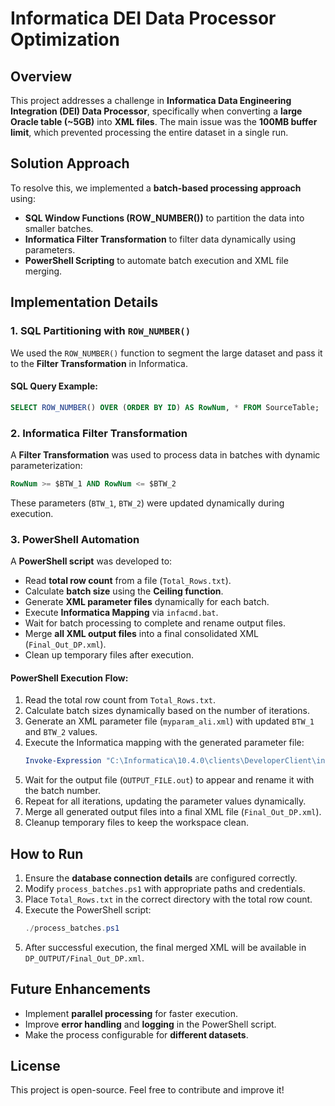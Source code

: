 # Informatica DEI Data Processor Optimization

## Overview
This project addresses a challenge in **Informatica Data Engineering Integration (DEI) Data Processor**, specifically when converting a **large Oracle table (~5GB)** into **XML files**. The main issue was the **100MB buffer limit**, which prevented processing the entire dataset in a single run. 

## Solution Approach
To resolve this, we implemented a **batch-based processing approach** using:
- **SQL Window Functions (ROW_NUMBER())** to partition the data into smaller batches.
- **Informatica Filter Transformation** to filter data dynamically using parameters.
- **PowerShell Scripting** to automate batch execution and XML file merging.

## Implementation Details
### 1. SQL Partitioning with `ROW_NUMBER()`
We used the `ROW_NUMBER()` function to segment the large dataset and pass it to the **Filter Transformation** in Informatica.

#### SQL Query Example:
```sql
SELECT ROW_NUMBER() OVER (ORDER BY ID) AS RowNum, * FROM SourceTable;
```

### 2. Informatica Filter Transformation
A **Filter Transformation** was used to process data in batches with dynamic parameterization:
```sql
RowNum >= $BTW_1 AND RowNum <= $BTW_2
```
These parameters (`BTW_1`, `BTW_2`) were updated dynamically during execution.

### 3. PowerShell Automation
A **PowerShell script** was developed to:
- Read **total row count** from a file (`Total_Rows.txt`).
- Calculate **batch size** using the **Ceiling function**.
- Generate **XML parameter files** dynamically for each batch.
- Execute **Informatica Mapping** via `infacmd.bat`.
- Wait for batch processing to complete and rename output files.
- Merge **all XML output files** into a final consolidated XML (`Final_Out_DP.xml`).
- Clean up temporary files after execution.

#### PowerShell Execution Flow:
1. Read the total row count from `Total_Rows.txt`.
2. Calculate batch sizes dynamically based on the number of iterations.
3. Generate an XML parameter file (`myparam_ali.xml`) with updated `BTW_1` and `BTW_2` values.
4. Execute the Informatica mapping with the generated parameter file:
   ```powershell
   Invoke-Expression "C:\Informatica\10.4.0\clients\DeveloperClient\infacmd\infacmd.bat ms RunMapping -dn INFA_DOM -sn Data_Integration_Service -un ali.sherif -pd ali.sherif123 -a APP_DP -m MID_DP -pf myparam_ali.xml"
   ```
5. Wait for the output file (`OUTPUT_FILE.out`) to appear and rename it with the batch number.
6. Repeat for all iterations, updating the parameter values dynamically.
7. Merge all generated output files into a final XML file (`Final_Out_DP.xml`).
8. Cleanup temporary files to keep the workspace clean.



## How to Run
1. Ensure the **database connection details** are configured correctly.
2. Modify `process_batches.ps1` with appropriate paths and credentials.
3. Place `Total_Rows.txt` in the correct directory with the total row count.
4. Execute the PowerShell script:
   ```powershell
   ./process_batches.ps1
   ```
5. After successful execution, the final merged XML will be available in `DP_OUTPUT/Final_Out_DP.xml`.

## Future Enhancements
- Implement **parallel processing** for faster execution.
- Improve **error handling** and **logging** in the PowerShell script.
- Make the process configurable for **different datasets**.

## License
This project is open-source. Feel free to contribute and improve it!

